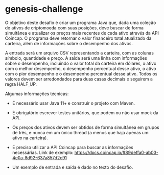# genesis-challenge

O objetivo deste desafio é criar um programa Java que, dada uma coleção de ativos de criptomoeda com suas posições, deve buscar de forma simultânea e atualizar os preços mais recentes de cada ativo através da API Coincap. O programa deve retornar o valor financeiro total atualizado da carteira, além de informações sobre o desempenho dos ativos.

A entrada será um arquivo CSV representando a carteira, com as colunas símbolo, quantidade e preço. A saída será uma linha com informações sobre o desempenho, incluindo o valor total da carteira em dólares, o ativo com o melhor desempenho, o desempenho percentual desse ativo, o ativo com o pior desempenho e o desempenho percentual desse ativo. Todos os valores devem ser arredondados para duas casas decimais e seguirem a regra HALF_UP.

Algumas informações técnicas:

- É necessário usar Java 11+ e construir o projeto com Maven.

- É obrigatório escrever testes unitários, que podem ou não usar mock da API.

- Os preços dos ativos devem ser obtidos de forma simultânea em grupos de três, e nunca em um único thread (a menos que haja apenas um ativo na carteira).

- É preciso utilizar a API Coincap para buscar as informações necessárias. Link de exemplo: https://docs.coincap.io/#89deffa0-ab03-4e0a-8d92-637a857d2c91

- Um exemplo de entrada e saída é dado no texto do desafio. 
